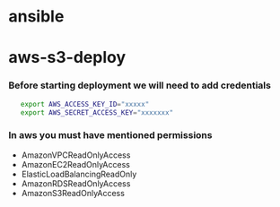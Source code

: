 # ansible

# aws-s3-deploy
### Before starting deployment we will need to add credentials

```bash
   export AWS_ACCESS_KEY_ID="xxxxx"
   export AWS_SECRET_ACCESS_KEY="xxxxxxx"
```

### In aws you must have mentioned permissions

- AmazonVPCReadOnlyAccess
- AmazonEC2ReadOnlyAccess
- ElasticLoadBalancingReadOnly
- AmazonRDSReadOnlyAccess
- AmazonS3ReadOnlyAccess
